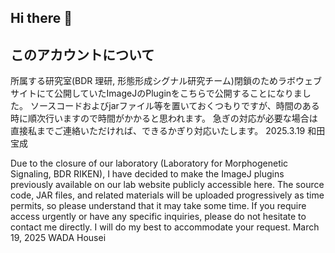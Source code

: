 ## Hi there 👋

<!--
**Wada-H/Wada-H** is a ✨ _special_ ✨ repository because its `README.md` (this file) appears on your GitHub profile.

Here are some ideas to get you started:

- 🔭 I’m currently working on ...
- 🌱 I’m currently learning ...
- 👯 I’m looking to collaborate on ...
- 🤔 I’m looking for help with ...
- 💬 Ask me about ...
- 📫 How to reach me: ...
- 😄 Pronouns: ...
- ⚡ Fun fact: ...
-->
## このアカウントについて

所属する研究室(BDR 理研, 形態形成シグナル研究チーム)閉鎖のためラボウェブサイトにて公開していたImageJのPluginをこちらで公開することになりました。
ソースコードおよびjarファイル等を置いておくつもりですが、時間のある時に順次行いますので時間がかかると思われます。
急ぎの対応が必要な場合は直接私までご連絡いただければ、できるかぎり対応いたします。
2025.3.19 和田　宝成 


Due to the closure of our laboratory (Laboratory for Morphogenetic Signaling, BDR RIKEN), I have decided to make the ImageJ plugins previously available on our lab website publicly accessible here.
The source code, JAR files, and related materials will be uploaded progressively as time permits, so please understand that it may take some time.
If you require access urgently or have any specific inquiries, please do not hesitate to contact me directly. I will do my best to accommodate your request.
March 19, 2025
WADA Housei
